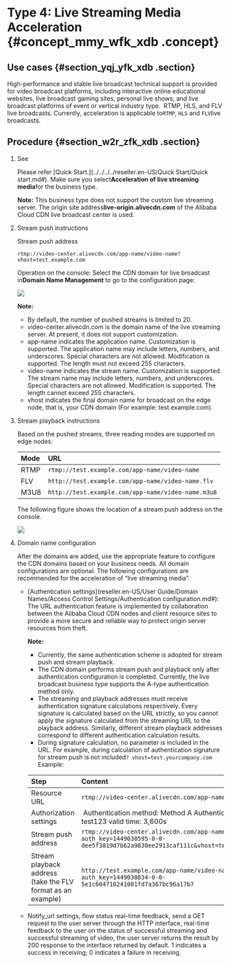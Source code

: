 # Type 4: Live Streaming Media Acceleration {#concept_mmy_wfk_xdb .concept}

## Use cases {#section_yqj_yfk_xdb .section}

High-performance and stable live broadcast technical support is provided for video broadcast platforms, including interactive online educational websites, live broadcast gaming sites, personal live shows, and live broadcast platforms of event or vertical industry type.  RTMP, HLS, and FLV live broadcasts. Currently, acceleration is applicable to`RTMP`, `HLS` and `FLV`live broadcasts.

## Procedure {#section_w2r_zfk_xdb .section}

1.  See

    Please refer [Quick Start.](../../../../reseller.en-US/Quick Start/Quick start.md#). Make sure you select**Acceleration of live streaming media**for the business type.

    **Note:** This business type does not support the custom live streaming server. The origin site address**live-origin.alivecdn.com** of the Alibaba Cloud CDN live broadcast center is used.

2.  Stream push instructions

    Stream push address

    ```
    rtmp://video-center.alivecdn.com/app-name/video-name? vhost=test.example.com
    ```

    Operation on the console: Select the CDN domain for live broadcast in**Domain Name Management** to go to the configuration page:

    ![](http://static-aliyun-doc.oss-cn-hangzhou.aliyuncs.com/assets/img/5123/15442578093633_en-US.png)

    **Note:** 

    -   By default, the number of pushed streams is limited to 20.
    -   video-center.alivecdn.com is the domain name of the live streaming server. At present, it does not support customization.
    -   app-name indicates the application name. Customization is supported. The application name may include letters, numbers, and underscores. Special characters are not allowed. Modification is supported. The length must not exceed 255 characters.
    -   video-name indicates the stream name. Customization is supported. The stream name may include letters, numbers, and underscores. Special characters are not allowed. Modification is supported. The length cannot exceed 255 characters.
    -   vhost indicates the final domain name for broadcast on the edge node, that is, your CDN domain \(For example: test.example.com\).
3.  Stream playback instructions

    Based on the pushed streams, three reading modes are supported on edge nodes:

    |Mode|URL|
    |:---|:--|
    |RTMP|`rtmp://test.example.com/app-name/video-name`|
    |FLV|`http://test.example.com/app-name/video-name.flv`|
    |M3U8|`http://test.example.com/app-name/video-name.m3u8`|

    The following figure shows the location of a stream push address on the console.

    ![](http://static-aliyun-doc.oss-cn-hangzhou.aliyuncs.com/assets/img/5123/15442578093634_en-US.png)

4.  Domain name configuration

    After the domains are added, use the appropriate feature to configure the CDN domains based on your business needs. All domain configurations are optional. The following configurations are recommended for the acceleration of “live streaming media”.

    -   [Authentication settings](reseller.en-US/User Guide/Domain Names/Access Control Settings/Authentication configuration.md#): The URL authentication feature is implemented by collaboration between the Alibaba Cloud CDN nodes and client resource sites to provide a more secure and reliable way to protect origin server resources from theft.

        **Note:** 

        -   Currently, the same authentication scheme is adopted for stream push and stream playback.
        -   The CDN domain performs stream push and playback only after authentication configuration is completed. Currently, the live broadcast business type supports the A-type authentication method only.
        -   The streaming and playback addresses must receive authentication signature calculations respectively. Every signature is calculated based on the URL strictly, so you cannot apply the signature calculated from the streaming URL to the playback address. Similarly, different stream playback addresses correspond to different authentication calculation results.
        -   During signature calculation, no parameter is included in the URL. For example, during calculation of authentication signature for stream push is not included`? vhost=test.yourcompany.com`
        Example:

        |Step|Content|
        |:---|:------|
        |Resource URL|`rtmp://video-center.alivecdn.com/app-name/video-name`|
        |Authorization settings| Authentication method: Method A Authentication key: test123 valid time: 3,600s|
        |Stream push address|`rtmp://video-center.alivecdn.com/app-name/video-name? auth_key=1449030595-0-0-dee5f3819d7b62a9830ee2913caf111c&vhost=test.example.com`|
        |Stream playback address \(take the FLV format as an example\)|`http://test.example.com/app-name/video-name.flv?auth_key=1449030834-0-0-5e1c604710241001fd7a367bc96a17b7`|

    -   Notify\_url settings, flow status real-time feedback, send a GET request to the user server through the HTTP interface, real-time feedback to the user on the status of successful streaming and successful streaming of video, the user server returns the result by 200 response to the interface returned by default. 1 indicates a success in receiving; 0 indicates a failure in receiving.

